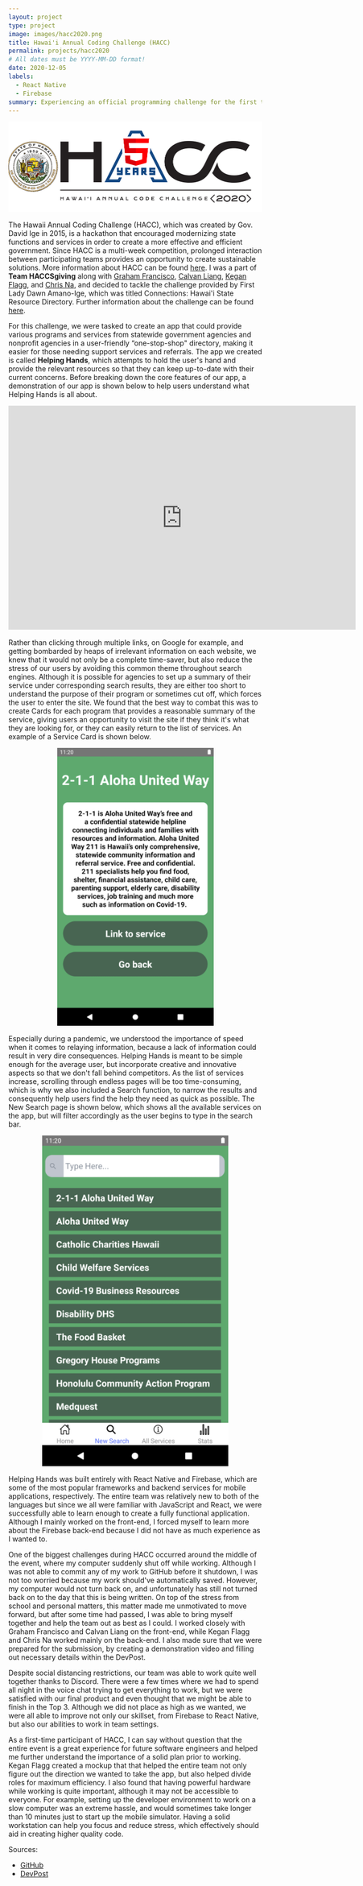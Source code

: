 ```yaml
---
layout: project
type: project
image: images/hacc2020.png
title: Hawai'i Annual Coding Challenge (HACC)
permalink: projects/hacc2020
# All dates must be YYYY-MM-DD format!
date: 2020-12-05
labels:
  - React Native
  - Firebase
summary: Experiencing an official programming challenge for the first time as a part of Team HACCsgiving.
---
```


<img class="ui huge middle image" src="../images/hacc2020.png">

The Hawaii Annual Coding Challenge (HACC), which was created by Gov. David Ige in 2015, is a hackathon that encouraged modernizing state functions and services in order to create a more effective and efficient government. Since HACC is a multi-week competition, prolonged interaction between participating teams provides an opportunity to create sustainable solutions. More information about HACC can be found <a href="https://hacc.hawaii.gov/">here</a>. I was a part of **Team HACCSgiving** along with <a href="https://github.com/gbfrancisco">Graham Francisco</a>, <a href="https://github.com/calvan-liang">Calvan Liang</a>, <a href="https://github.com/LukewarmCoffee">Kegan Flagg</a>, and <a href="https://github.com/chrisjna">Chris Na</a>, and decided to tackle the challenge provided by First Lady Dawn Amano-Ige, which was titled Connections: Hawai'i State Resource Directory. Further information about the challenge can be found <a href="https://hacc.hawaii.gov/wp-content/uploads/2020/10/Challenge_2020_ResourceDirectory.pdf">here</a>.

For this challenge, we were tasked to create an app that could provide various programs and services from statewide government agencies and nonprofit agencies in a user-friendly “one-stop-shop" directory, making it easier for those needing support services and referrals. The app we created is called **Helping Hands**, which attempts to hold the user's hand and provide the relevant resources so that they can keep up-to-date with their current concerns. Before breaking down the core features of our app, a demonstration of our app is shown below to help users understand what Helping Hands is all about.

<iframe width="690" height="445" src="https://www.youtube.com/embed/pmVGrtbvdLk" frameborder="0" allow="accelerometer; autoplay; clipboard-write; encrypted-media; gyroscope; picture-in-picture" allowfullscreen></iframe>

Rather than clicking through multiple links, on Google for example, and getting bombarded by heaps of irrelevant information on each website, we knew that it would not only be a complete time-saver, but also reduce the stress of our users by avoiding this common theme throughout search engines. Although it is possible for agencies to set up a summary of their service under corresponding search results, they are either too short to understand the purpose of their program or sometimes cut off, which forces the user to enter the site. We found that the best way to combat this was to create Cards for each program that provides a reasonable summary of the service, giving users an opportunity to visit the site if they think it's what they are looking for, or they can easily return to the list of services. An example of a Service Card is shown below.

<p align="center">
  <img class="ui medium image" src="../images/hh_card.PNG">
</p>

Especially during a pandemic, we understood the importance of speed when it comes to relaying information, because a lack of information could result in very dire consequences. Helping Hands is meant to be simple enough for the average user, but incorporate creative and innovative aspects so that we don't fall behind competitors. As the list of services increase, scrolling through endless pages will be too time-consuming, which is why we also included a Search function, to narrow the results and consequently help users find the help they need as quick as possible. The New Search page is shown below, which shows all the available services on the app, but will filter accordingly as the user begins to type in the search bar.

<p align="center">
  <img class="ui medium image" src="../images/hh_search.PNG">
</p>

Helping Hands was built entirely with React Native and Firebase, which are some of the most popular frameworks and backend services for mobile applications, respectively. The entire team was relatively new to both of the languages but since we all were familiar with JavaScript and React, we were successfully able to learn enough to create a fully functional application. Although I mainly worked on the front-end, I forced myself to learn more about the Firebase back-end because I did not have as much experience as I wanted to.

One of the biggest challenges during HACC occurred around the middle of the event, where my computer suddenly shut off while working. Although I was not able to commit any of my work to GitHub before it shutdown, I was not too worried because my work should've automatically saved. However, my computer would not turn back on, and unfortunately has still not turned back on to the day that this is being written. On top of the stress from school and personal matters, this matter made me unmotivated to move forward, but after some time had passed, I was able to bring myself together and help the team out as best as I could. I worked closely with Graham Francisco and Calvan Liang on the front-end, while Kegan Flagg and Chris Na worked mainly on the back-end. I also made sure that we were prepared for the submission, by creating a demonstration video and filling out necessary details within the DevPost.

Despite social distancing restrictions, our team was able to work quite well together thanks to Discord. There were a few times where we had to spend all night in the voice chat trying to get everything to work, but we were satisfied with our final product and even thought that we might be able to finish in the Top 3. Although we did not place as high as we wanted, we were all able to improve not only our skillset, from Firebase to React Native, but also our abilities to work in team settings.

As a first-time participant of HACC, I can say without question that the entire event is a great experience for future software engineers and helped me further understand the importance of a solid plan prior to working. Kegan Flagg created a mockup that that helped the entire team not only figure out the direction we wanted to take the app, but also helped divide roles for maximum efficiency. I also found that having powerful hardware while working is quite important, although it may not be accessible to everyone. For example, setting up the developer environment to work on a slow computer was an extreme hassle, and would sometimes take longer than 10 minutes just to start up the mobile simulator. Having a solid workstation can help you focus and reduce stress, which effectively should aid in creating higher quality code. 

Sources:
 - <a href="https://github.com/HACC2020/HACCsgiving">GitHub</a>
 - <a href="https://devpost.com/software/helping-hands-o96srp">DevPost</a>
